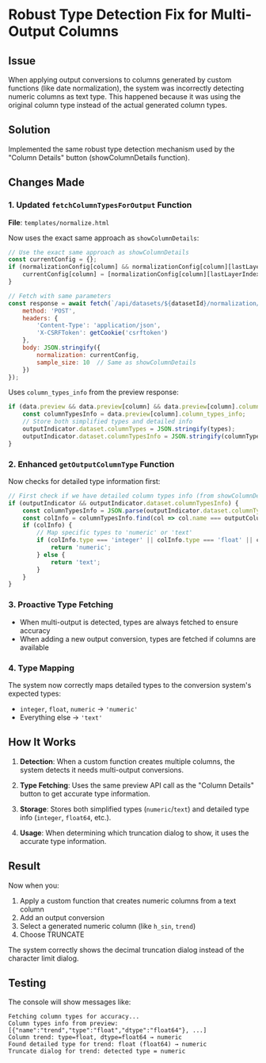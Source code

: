 # Robust Type Detection Fix for Multi-Output Columns

## Issue
When applying output conversions to columns generated by custom functions (like date normalization), the system was incorrectly detecting numeric columns as text type. This happened because it was using the original column type instead of the actual generated column types.

## Solution
Implemented the same robust type detection mechanism used by the "Column Details" button (showColumnDetails function).

## Changes Made

### 1. Updated `fetchColumnTypesForOutput` Function
**File**: `templates/normalize.html`

Now uses the exact same approach as `showColumnDetails`:
```javascript
// Use the exact same approach as showColumnDetails
const currentConfig = {};
if (normalizationConfig[column] && normalizationConfig[column][lastLayerIndex]) {
    currentConfig[column] = [normalizationConfig[column][lastLayerIndex]];
}

// Fetch with same parameters
const response = await fetch(`/api/datasets/${datasetId}/normalization/preview/`, {
    method: 'POST',
    headers: {
        'Content-Type': 'application/json',
        'X-CSRFToken': getCookie('csrftoken')
    },
    body: JSON.stringify({
        normalization: currentConfig,
        sample_size: 10  // Same as showColumnDetails
    })
});
```

Uses `column_types_info` from the preview response:
```javascript
if (data.preview && data.preview[column] && data.preview[column].column_types_info) {
    const columnTypesInfo = data.preview[column].column_types_info;
    // Store both simplified types and detailed info
    outputIndicator.dataset.columnTypes = JSON.stringify(types);
    outputIndicator.dataset.columnTypesInfo = JSON.stringify(columnTypesInfo);
}
```

### 2. Enhanced `getOutputColumnType` Function
Now checks for detailed type information first:
```javascript
// First check if we have detailed column types info (from showColumnDetails approach)
if (outputIndicator && outputIndicator.dataset.columnTypesInfo) {
    const columnTypesInfo = JSON.parse(outputIndicator.dataset.columnTypesInfo);
    const colInfo = columnTypesInfo.find(col => col.name === outputColumnName);
    if (colInfo) {
        // Map specific types to 'numeric' or 'text'
        if (colInfo.type === 'integer' || colInfo.type === 'float' || colInfo.type === 'numeric') {
            return 'numeric';
        } else {
            return 'text';
        }
    }
}
```

### 3. Proactive Type Fetching
- When multi-output is detected, types are always fetched to ensure accuracy
- When adding a new output conversion, types are fetched if columns are available

### 4. Type Mapping
The system now correctly maps detailed types to the conversion system's expected types:
- `integer`, `float`, `numeric` → `'numeric'`
- Everything else → `'text'`

## How It Works

1. **Detection**: When a custom function creates multiple columns, the system detects it needs multi-output conversions.

2. **Type Fetching**: Uses the same preview API call as the "Column Details" button to get accurate type information.

3. **Storage**: Stores both simplified types (`numeric`/`text`) and detailed type info (`integer`, `float64`, etc.).

4. **Usage**: When determining which truncation dialog to show, it uses the accurate type information.

## Result
Now when you:
1. Apply a custom function that creates numeric columns from a text column
2. Add an output conversion
3. Select a generated numeric column (like `h_sin`, `trend`)
4. Choose TRUNCATE

The system correctly shows the decimal truncation dialog instead of the character limit dialog.

## Testing
The console will show messages like:
```
Fetching column types for accuracy...
Column types info from preview: [{"name":"trend","type":"float","dtype":"float64"}, ...]
Column trend: type=float, dtype=float64 → numeric
Found detailed type for trend: float (float64) → numeric
Truncate dialog for trend: detected type = numeric
```